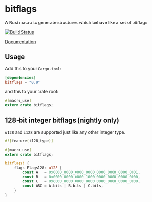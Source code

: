 bitflags
========

A Rust macro to generate structures which behave like a set of bitflags

[![Build Status](https://travis-ci.org/rust-lang-nursery/bitflags.svg?branch=master)](https://travis-ci.org/rust-lang-nursery/bitflags)

[Documentation](https://docs.rs/bitflags)

## Usage

Add this to your `Cargo.toml`:

```toml
[dependencies]
bitflags = "0.9"
```

and this to your crate root:

```rust
#[macro_use]
extern crate bitflags;
```

## 128-bit integer bitflags (nightly only)

`u128` and `i128` are supported just like any other integer type.

```rust
#![feature(i128_type)]

#[macro_use]
extern crate bitflags;

bitflags! {
    flags Flags128: u128 {
        const A   = 0x0000_0000_0000_0000_0000_0000_0000_0001,
        const B   = 0x0000_0000_0000_1000_0000_0000_0000_0000,
        const C   = 0x8000_0000_0000_0000_0000_0000_0000_0000,
        const ABC = A.bits | B.bits | C.bits,
    }
}
```
